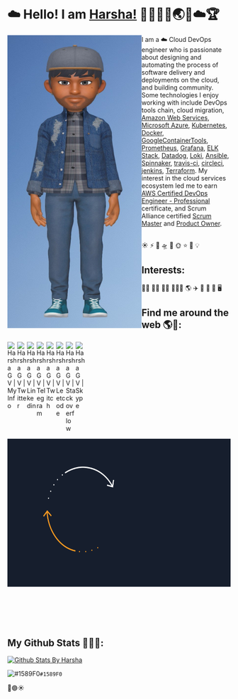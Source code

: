# ☁️ Hello! I am [Harsha!](https://harshagv.wixsite.com/myinfo) 👋👨‍💻🥇🌏🌟☁️🏆

<!--
**harshagv/harshagv** is a ✨ _special_ ✨ repository because its `README.md` (this file) appears on your GitHub profile.

Here are some ideas to get you started:

- 🔭 I’m currently working on ...
- 🌱 I’m currently learning ...
- 👯 I’m looking to collaborate on ...
- 🤔 I’m looking for help with ...
- 💬 Ask me about ...
- 📫 How to reach me: ...
- 😄 Pronouns: ...
- ⚡ Fun fact: ...
-->

<img align="right" src="https://github.com/harshagv/harshagv/blob/master/src/imgs/gvh.jpg" width="303" height="659" alt="banner that says Mr.Harsha - a cloud devops engineer, alongside a cartoon illustration of Mr.Harsha" style="float:left;">   

<p align="left">I am a ☁️ Cloud DevOps engineer who is passionate about designing and automating the process of software delivery and deployments on the cloud, and building community. Some technologies I enjoy working with include DevOps tools chain, cloud migration, <a href="https://aws.amazon.com/">Amazon Web Services</a>, <a href="https://azure.microsoft.com/en-us/">Microsoft Azure</a>, <a href="https://kubernetes.io/">Kubernetes</a>, <a href="https://www.docker.com/">Docker</a>, <a href="https://github.com/GoogleContainerTools">GoogleContainerTools</a>, <a href="https://prometheus.io/">Prometheus</a>, <a href="https://grafana.com/">Grafana</a>, <a href="https://www.elastic.co/what-is/elk-stack">ELK Stack</a>, <a href="https://www.datadoghq.com/product/">Datadog</a>, <a href="https://grafana.com/oss/loki/">Loki</a>, <a href="https://www.ansible.com/overview/it-automation">Ansible</a>, <a href="https://spinnaker.io/">Spinnaker</a>, <a href="https://travis-ci.org/">travis-ci</a>, <a href="https://circleci.com/">circleci</a>, <a href="https://www.jenkins.io/">jenkins</a>, <a href="https://www.terraform.io/">Terraform</a>. My interest in the cloud services ecosystem led me to earn <a href="https://www.certmetrics.com/amazon/public/badge.aspx?i=5&t=c&d=2019-12-03&ci=AWS00661785">AWS Certified DevOps Engineer - Professional</a> certificate, and Scrum Alliance certified <a href="https://badgecert.com/bc/html/profile.jsp?k=fdoihhc">Scrum Master</a> and <a href="https://badgecert.com/bc/html/profile.jsp?k=xyhdzjz">Product Owner</a>.</p>

<br />
☀️
⚡ 
🌈 
🛸
🌟
🌞
⭐️
💯
💡
<br/>

## Interests:
🚴‍♂️
🏊‍♂️
🏋️‍♂️
🌄🏃‍♂️
🌎
✈️
🚀
🎯
🎲
🖥️
<br/>

## Find me around the web 🌎💬:
<a href="https://harshagv.wixsite.com/myinfo">
  <img align="left" alt="Harsha G V | MyInfo" width="22px" src="https://cdn.jsdelivr.net/npm/simple-icons@3.1.0/icons/wix.svg" />
</a>
<a href="https://twitter.com/harsha_gv">
  <img align="left" alt="Harsha G V | Twitter" width="22px" src="https://cdn.jsdelivr.net/npm/simple-icons@v3/icons/twitter.svg" />
</a>
<a href="https://www.linkedin.com/in/harshagv/">
  <img align="left" alt="Harsha G V | Linkedin" width="22px" src="https://cdn.jsdelivr.net/npm/simple-icons@v3/icons/linkedin.svg" />
</a>
<a href="https://t.me/harsha_gv">
  <img align="left" alt="Harsha G V | Telegram" width="22px" src="https://cdn.jsdelivr.net/npm/simple-icons@v3/icons/telegram.svg" />
</a>
<a href="https://www.twitch.tv/harshagv">
  <img align="left" alt="Harsha G V | Twitch" width="22px" src="https://cdn.jsdelivr.net/npm/simple-icons@3.1.0/icons/twitch.svg" />
</a>
<a href="https://leetcode.com/harsha_gv/">
  <img align="left" alt="Harsha G V | Leetcode" width="22px" src="https://cdn.jsdelivr.net/npm/simple-icons@v3/icons/leetcode.svg" />
</a>
<a href="https://stackoverflow.com/users/10053482/harsha-g-v">
  <img align="left" alt="Harsha G V | Stackoverflow" width="22px" src="https://cdn.jsdelivr.net/npm/simple-icons@3.1.0/icons/stackoverflow.svg" />
</a>
<a href="https://join.skype.com/invite/GIgzT5tdn8GY">
  <img align="left" alt="Harsha G V | Skype" width="22px" src="https://cdn.jsdelivr.net/npm/simple-icons@3.1.0/icons/skype.svg" />
</a>

<br />
<br />

<br />
<br />

<br />
<br />

<br />
<br />
<br />
<br />

<br />
<br />

<p align="center">
  <img align="centre" src="https://github.com/harshagv/harshagv/blob/master/src/imgs/aws-banner.gif" width="699" height="333" alt="aws cloud banner that says Mr.Harsha - a cloud enthusiast">
</p>


<br />
<br />
<br />
<br />


## My Github Stats 👨🏾‍💻:

[![Github Stats By Harsha](https://github-readme-stats.vercel.app/api?username=harshagv&show_icons=true&theme=tokyonight&line_height=36&hide=["stars","prs"])](https://github.com/anuraghazra/github-readme-stats)

![#1589F0](https://via.placeholder.com/15/1589F0/000000?text=+)`#1589F0`

🔵🟣☀

